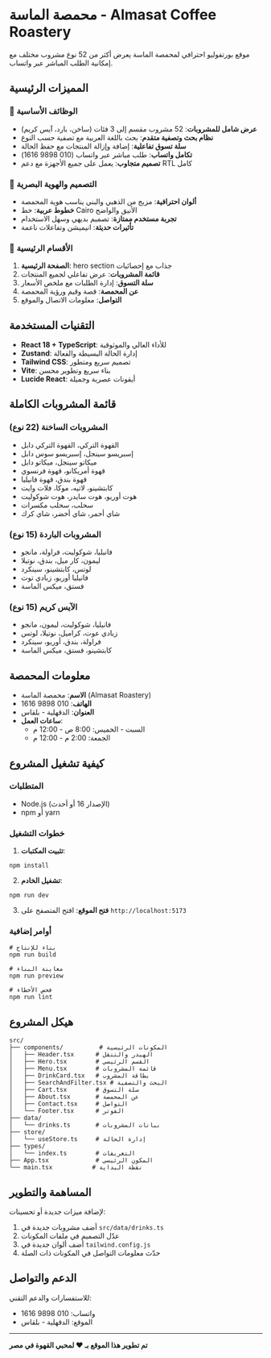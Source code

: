 # محمصة الماسة - Almasat Coffee Roastery

موقع بورتفوليو احترافي لمحمصة الماسة يعرض أكثر من 52 نوع مشروب مختلف مع إمكانية الطلب المباشر عبر واتساب.

## المميزات الرئيسية

### 🌟 الوظائف الأساسية
- **عرض شامل للمشروبات**: 52 مشروب مقسم إلى 3 فئات (ساخن، بارد، آيس كريم)
- **نظام بحث وتصفية متقدم**: بحث باللغة العربية مع تصفية حسب النوع
- **سلة تسوق تفاعلية**: إضافة وإزالة المنتجات مع حفظ الحالة
- **تكامل واتساب**: طلب مباشر عبر واتساب (010 9898 1616)
- **تصميم متجاوب**: يعمل على جميع الأجهزة مع دعم RTL كامل

### 🎨 التصميم والهوية البصرية
- **ألوان احترافية**: مزيج من الذهبي والبني يناسب هوية المحمصة
- **خطوط عربية**: خط Cairo الأنيق والواضح
- **تجربة مستخدم ممتازة**: تصميم بديهي وسهل الاستخدام
- **تأثيرات حديثة**: انيميشن وتفاعلات ناعمة

### 📱 الأقسام الرئيسية
1. **الصفحة الرئيسية**: hero section جذاب مع إحصائيات
2. **قائمة المشروبات**: عرض تفاعلي لجميع المنتجات
3. **سلة التسوق**: إدارة الطلبات مع ملخص الأسعار
4. **عن المحمصة**: قصة وقيم ورؤية المحمصة
5. **التواصل**: معلومات الاتصال والموقع

## التقنيات المستخدمة

- **React 18 + TypeScript**: للأداء العالي والموثوقية
- **Zustand**: إدارة الحالة البسيطة والفعالة
- **Tailwind CSS**: تصميم سريع ومتطور
- **Vite**: بناء سريع وتطوير محسن
- **Lucide React**: أيقونات عصرية وجميلة

## قائمة المشروبات الكاملة

### المشروبات الساخنة (22 نوع)
- القهوة التركي، القهوة التركي دابل
- إسبريسو سينجل، إسبريسو سوس دابل
- ميكاتو سينجل، ميكاتو دابل
- قهوة أمريكانو، قهوة فرنسوي
- قهوة بندق، قهوة فانيليا
- كابتشينو، لاتيه، موكا، فلات وايت
- هوت أوريو، هوت سايدر، هوت شوكوليت
- سحلب، سحلب مكسرات
- شاي أحمر، شاي أخضر، شاي كرك

### المشروبات الباردة (15 نوع)
- فانيليا، شوكوليت، فراولة، مانجو
- ليمون، كار ميل، بندق، نوتيلا
- لوتس، كابتشينو، سينكرد
- فانيليا أوريو، زبادي توت
- فستق، ميكس الماسة

### الآيس كريم (15 نوع)
- فانيليا، شوكوليت، ليمون، مانجو
- زبادي عوت، كراميل، نوتيلا، لوتس
- فراولة، بندق، أوريو، سينكرد
- كابتشينو، فستق، ميكس الماسة

## معلومات المحمصة

- **الاسم**: محمصة الماسة (Almasat Roastery)
- **الهاتف**: 010 9898 1616
- **العنوان**: الدقهلية - بلقاس
- **ساعات العمل**: 
  - السبت - الخميس: 8:00 ص - 12:00 م
  - الجمعة: 2:00 م - 12:00 م

## كيفية تشغيل المشروع

### المتطلبات
- Node.js (الإصدار 16 أو أحدث)
- npm أو yarn

### خطوات التشغيل

1. **تثبيت المكتبات**:
```
npm install
```

2. **تشغيل الخادم**:
```
npm run dev
```

3. **فتح الموقع**: 
افتح المتصفح على `http://localhost:5173`

### أوامر إضافية

```
# بناء للإنتاج
npm run build

# معاينة البناء
npm run preview

# فحص الأخطاء
npm run lint
```

## هيكل المشروع

```
src/
├── components/          # المكونات الرئيسية
│   ├── Header.tsx      # الهيدر والتنقل
│   ├── Hero.tsx        # القسم الرئيسي
│   ├── Menu.tsx        # قائمة المشروبات
│   ├── DrinkCard.tsx   # بطاقة المشروب
│   ├── SearchAndFilter.tsx # البحث والتصفية
│   ├── Cart.tsx        # سلة التسوق
│   ├── About.tsx       # عن المحمصة
│   ├── Contact.tsx     # التواصل
│   └── Footer.tsx      # الفوتر
├── data/
│   └── drinks.ts       # بيانات المشروبات
├── store/
│   └── useStore.ts     # إدارة الحالة
├── types/
│   └── index.ts        # التعريفات
├── App.tsx             # المكون الرئيسي
└── main.tsx           # نقطة البداية
```

## المساهمة والتطوير

لإضافة ميزات جديدة أو تحسينات:

1. أضف مشروبات جديدة في `src/data/drinks.ts`
2. عدّل التصميم في ملفات المكونات
3. أضف ألوان جديدة في `tailwind.config.js`
4. حدّث معلومات التواصل في المكونات ذات الصلة

## الدعم والتواصل

للاستفسارات والدعم التقني:
- واتساب: 010 9898 1616
- الموقع: الدقهلية - بلقاس

---

**تم تطوير هذا الموقع بـ ❤️ لمحبي القهوة في مصر**
